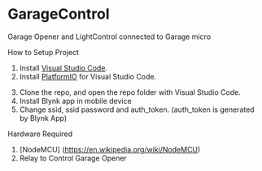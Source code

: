 # GarageControl
Garage Opener and LightControl connected to Garage micro

How to Setup Project 
1. Install [Visual Studio Code](https://code.visualstudio.com/).
2. Install [PlatformIO](https://platformio.org/platformio-ide) for Visual Studio Code.
3) Clone the repo, and open the repo folder with Visual Studio Code.
4) Install Blynk app in mobile device
5) Change ssid, ssid password and auth_token. (auth_token is generated by Blynk App)

Hardware Required
1) [NodeMCU] (https://en.wikipedia.org/wiki/NodeMCU)
2) Relay to Control Garage Opener

